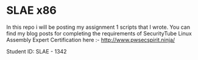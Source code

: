 # SLAE x86
In this repo i will be posting my assignment 1 scripts that I wrote.
You can find my blog posts for completing the requirements of SecurityTube Linux Assembly Expert Certification here :- 
http://www.pwsecspirit.ninja/

Student ID: SLAE - 1342
